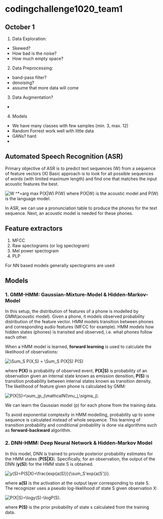 # codingchallenge1020_team1

## October 1

1. Data Exploration:
- Skewed?
- How bad is the noise?
- How much empty space?


2. Data Preprocessing:
- band-pass filter?
- denoising?
- assume that more data will come


3. Data Augmentation?
- 


4. Models
- We have many classes with few samples (min. 3, max. 12)
- Random Forrest work well with little data
- GANs? hard
- 

## Automated Speech Recognition (ASR)

Primary objective of ASR is to predict text sequences (W) from a sequence of feature vectors (X)
Basic approach is to look for all possible sequences of words (with limited maximum length) and find one that matches the input acoustic features the best.

<img src="https://latex.codecogs.com/svg.latex?\Large&space;W^*=argmaxP(X|W)P(W)" title=" W ^*=arg max P(X|W) P(W)" />
where P(X|W) is the acoustic model and P(W) is the language model. 

In ASR, we can use a pronunciation table to produce the phones for the text sequence. Next, an acoustic model is needed for these phones.

## Feature extractors

1. MFCC
2. Raw spectograms (or log spectogram)
3. Mel power spectogram
4. PLP


For NN based models generally spectograms are used

## Models 

### 1. **GMM-HMM: Gaussian-Mixture-Model & Hidden-Markov-Model**


In this setup, the distribution of features of a phone is modelled by GMM(acoustic model). Given a phone, it models observed probability distribution of the feature vector. HMM models transition between phones 
and corresponding audio features (MFCC for example). HMM models how hidden states (phones) is transited and observed, i.e. what phones follow each other.


When a HMM model is learned, **forward learning** is used to calculate the likelihood of observations:

<img src="https://latex.codecogs.com/svg.latex?\Large&space;P(X)=\sum_SP(X,S)=\sum_SP(X|S)P(S)" title="\Sum_S P(X,S) = \Sum_S P(X|S) P(S)" />


where **P(X)** is probability of observed event, **P(X|S)** is probability of an observation given an internal state known as emission densition, **P(S)** is transition probability between 
internal states known as transition density. The likelihood of feature given phone is calculated by GMM: 

<img src="https://latex.codecogs.com/svg.latex?\Large&space;P(X|S)=\sum_jp_j\mathcal{N}(\mu_j,\sigma_j)" title="P(X|S)=\sum_jp_j\mathcalN(\mu_j,\sigma_j)" />.


We can learn the Gaussian model (p) for each phone from the training data.

To avoid exponential complexity in HMM modelling, probability up to some sequence is calculated instead of whole sequence. This learning of transition probability and conditional probability is done via algorithms such as **forward-backward** algorithm.

### 2. **DNN-HMM: Deep Neural Network & Hidden-Markov Model**

In this model, DNN is trained to provide posterior probability estimates for the HMM states (**P(S|X)**). 
Specifically, for an observation, the output of the DNN (**y(S)**) for the HMM state S is obtained.

<img src="https://latex.codecogs.com/svg.latex?\Large&space;y(S)=P(S|X)=\frac{exp(a(S))}{\sum_S'exp(a(S'))}" title="y(S)=P(S|X)=\frac{exp{a(S)}}{\sum_S'exp{a(S')}}" />.

where **a(S)** is the activation at the output layer corresponding
to state S. The recognizer uses a pseudo log-likelihood of state
S given observation X:

<img src="https://latex.codecogs.com/svg.latex?\Large&space;P(X|S)=logy(S)-logP(S)" title="P(X|S)=\logy(S)-\logP(S)" />.

where **P(S)** is the prior probability of state s calculated from the training data.



